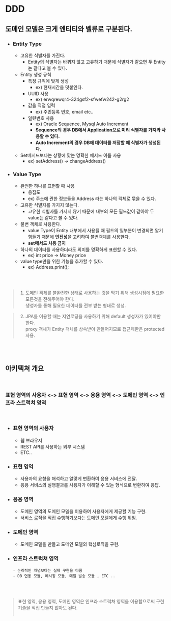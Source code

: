 # DDD

## 도메인 모델은 크게 엔티티와 벨류로 구분된다.

- ### Entity Type

  - 고유한 식별자를 가진다.
    - Entity의 식별자는 바뀌지 않고 고유하기 때문에 식별자가 같으면 두 Entity는 같다고 볼 수 있다.
  - Entity 생성 규칙
    - 특정 규칙에 맞게 생성<br>
      - ex) 현재시간을 덧붙인다.
    - UUID 사용<br>
      - ex) erwqrewqr4-324gsf2-sfwefw242-g2rg2
    - 값을 직접 입력<br>
      - ex) 주민등록 번호, email etc..
    - 일련번호 사용<br>
      - ex) Oracle Sequence, Mysql Auto Increment<br>
      - **Sequence의 경우 DB에서 Application으로 미리 식별자를 가져와 사용할 수 있다.**<br>
      - **Auto Increment의 경우 DB에 데이터를 저장할 때 식별자가 생성된다.**
  - Set메서드보다는 상황에 맞는 명확한 메서드 이름 사용
    - ex) setAddress() -> changeAddress()<br>

- ### Value Type
  - 완전한 하나를 표현할 때 사용<br>
    - 응집도
    - ex) 주소에 관한 정보들을 Address 라는 하나의 객체로 묶을 수 있다.
  - 고유한 식별자를 가지지 않는다.<br>
    - 고유한 식별자를 가지지 않기 때문에 내부의 모든 필드값이 같아야 두 value는 같다고 볼 수 있다.
  - 불변 객체로 사용한다.<br>
    - value Type이 Entity 내부에서 사용될 때 필드의 일부분이 변경되면 알기 힘들기 때문에 **안전성**을 고려하여 불변객체를 사용한다.
    - **set메서드 사용 금지**
  - 하나의 데이터를 사용하더라도 의미를 명확하게 표현할 수 있다.
    - ex) int price -> Money price
  - value type만을 위한 기능을 추가할 수 있다.
    - ex) Address.print();

<br><br>

> 1. 도메인 객체를 불완전한 상태로 사용하는 것을 막기 위해 생성시점에 필요한 모든것을 전해주어야 한다.<br>
>    생성자를 통해 필요한 데이터를 전부 받는 형태로 생성.<br>

> 2. JPA를 이용할 때는 지연로딩을 사용하기 위해 default 생성자가 있어야만 한다.<br>
>    proxy 객체가 Entity 객체를 상속받아 만들어지므로 접근제한은 protected 사용.

<br><br>

## 아키텍쳐 개요

<br>

### 표현 영역의 사용자 <-> 표현 영역 <-> 응용 영역 <-> 도메인 영역 <-> 인프라 스트럭쳐 영역

<br>

- ### 표현 영역의 사용자

  - 웹 브라우저
  - REST API를 사용하는 외부 시스템
  - ETC..

- ### 표현 영역

  - 사용자의 요청을 해석하고 알맞게 변환하여 응용 서비스에 전달.
  - 응용 서비스의 실행결과를 사용자가 이해할 수 있는 형식으로 변환하여 응답.

- ### 응용 영역

  - 도메인 영역의 도메인 모델을 이용하여 사용자에게 제공할 기능 구현.
  - 서비스 로직을 직접 수행하기보다는 도메인 모델에게 수행 위임.

- ### 도메인 영역

  - 도메인 모델을 만들고 도메인 모델의 핵심로직을 구현.

- ### 인프라 스트럭쳐 영역
      - 논리적인 개념보다는 실제 구현을 다룸
      - DB 연동 모듈, 메시징 모듈, 메일 발송 모듈 , ETC ..
  <br><br>

> 표현 영역, 응용 영역, 도메인 영역은 인프라 스트럭쳐 영역을 이용함으로써 구현 기술을 직접 만들지 않아도 된다.
> <br><br>
